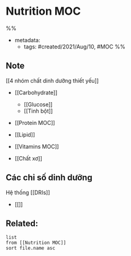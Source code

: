 # Nutrition MOC

%% 
- metadata:
	- tags: #created/2021/Aug/10, #MOC 
%%

## Note
[[4 nhóm chất dinh dưỡng thiết yếu]]
* [[Carbohydrate]]
	* [[Glucose]]
	* [[Tinh bột]]
* [[Protein MOC]]
* [[Lipid]]
* [[Vitamins MOC]]

* [[Chất xơ]]

## Các chỉ số dinh dưỡng
Hệ thống [[DRIs]]
- [[]]

## Related:
```dataview
list
from [[Nutrition MOC]]
sort file.name asc
```
